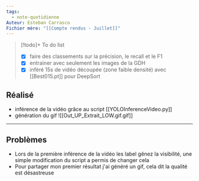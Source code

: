 ```yaml
---
tags:
  - note-quotidienne
Auteur: Esteban Carrasco
Fichier mère: "[[Compte rendus - Juillet]]"
---
```


> [!todo]+ To do list
> - [x] faire des classements sur la précision, le recall et le F1
> - [x] entrainer avec seulement les images de la GDH
> - [x] inféré 15s de vidéo découpée (zone faible densité) avec [[Best015.pt]] pour DeepSort


## Réalisé
- inférence de la vidéo grâce au script [[YOLOInferenceVideo.py]]
- génération du gif ![[Out_UP_Extrait_LOW.gif.gif]]

---
## Problèmes
- Lors de la première inférence de la vidéo les label gênez la visibilité, une simple modification du script a permis de changer cela
- Pour partager mon premier résultat j'ai généré un gif, cela dit la qualité est désastreuse 